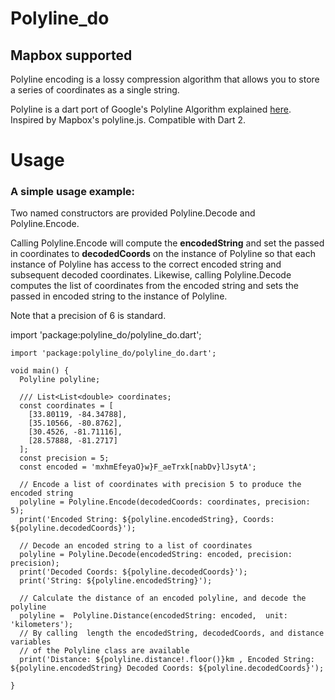# Polyline_do
## Mapbox supported

Polyline encoding is a lossy compression algorithm that allows you to store a series of coordinates as a single string.

Polyline is a dart port of Google's Polyline Algorithm explained [here](https://developers.google.com/maps/documentation/utilities/polylinealgorithm). Inspired by Mapbox's polyline.js. Compatible with Dart 2.

# Usage 

### A simple usage example:
Two named constructors are provided Polyline.Decode and Polyline.Encode.

Calling Polyline.Encode will compute the __encodedString__ and set the passed in coordinates to __decodedCoords__ on the instance of Polyline so that each instance of Polyline has access to the correct encoded string and subsequent decoded coordinates. Likewise, calling Polyline.Decode computes the list of coordinates from the encoded string and sets the passed in encoded string to the instance of Polyline.

Note that a precision of 6 is standard.

import 'package:polyline_do/polyline_do.dart';

```
import 'package:polyline_do/polyline_do.dart';

void main() {
  Polyline polyline;

  /// List<List<double> coordinates;
  const coordinates = [
    [33.80119, -84.34788],
    [35.10566, -80.8762],
    [30.4526, -81.71116],
    [28.57888, -81.2717]
  ];
  const precision = 5;
  const encoded = 'mxhmEfeyaO}w}F_aeTrxk[nabDv}lJsytA';

  // Encode a list of coordinates with precision 5 to produce the encoded string
  polyline = Polyline.Encode(decodedCoords: coordinates, precision: 5);
  print('Encoded String: ${polyline.encodedString}, Coords: ${polyline.decodedCoords}');

  // Decode an encoded string to a list of coordinates
  polyline = Polyline.Decode(encodedString: encoded, precision: precision);
  print('Decoded Coords: ${polyline.decodedCoords}');
  print('String: ${polyline.encodedString}');

  // Calculate the distance of an encoded polyline, and decode the polyline
  polyline =  Polyline.Distance(encodedString: encoded,  unit: 'kilometers');
  // By calling  length the encodedString, decodedCoords, and distance variables
  // of the Polyline class are available
  print('Distance: ${polyline.distance!.floor()}km , Encoded String: ${polyline.encodedString} Decoded Coords: ${polyline.decodedCoords}');

}

  ```

  